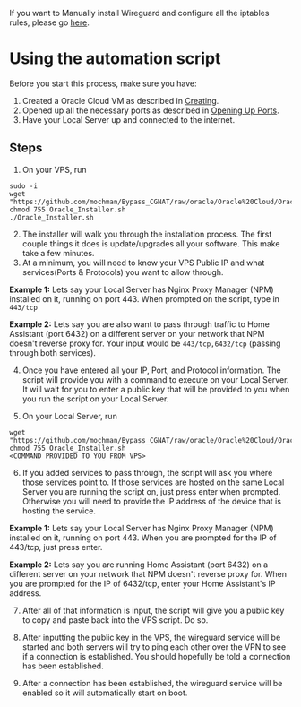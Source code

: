 If you want to Manually install Wireguard and configure all the iptables rules, please go [here](Oracle-Cloud-(Manual-Installation)).

# Using the automation script
Before you start this process, make sure you have:
1. Created a Oracle Cloud VM as described in [Creating](Oracle-Cloud-(Creating)).
1. Opened up all the necessary ports as described in [Opening Up Ports](Oracle-Cloud--(Opening-Up-Ports)).
2. Have your Local Server up and connected to the internet.

## Steps
1. On your VPS, run
```
sudo -i
wget "https://github.com/mochman/Bypass_CGNAT/raw/oracle/Oracle%20Cloud/Oracle_Installer.sh"
chmod 755 Oracle_Installer.sh
./Oracle_Installer.sh
```
2. The installer will walk you through the installation process.  The first couple things it does is update/upgrades all your software.  This make take a few minutes.
3. At a minimum, you will need to know your VPS Public IP and what services(Ports & Protocols) you want to allow through.

**Example 1:** Lets say your Local Server has Nginx Proxy Manager (NPM) installed on it, running on port 443.  When prompted on the script, type in `443/tcp`

**Example 2:** Lets say you are also want to pass through traffic to Home Assistant (port 6432) on a different server on your network that NPM doesn't reverse proxy for.  Your input would be `443/tcp,6432/tcp` (passing through both services).

4. Once you have entered all your IP, Port, and Protocol information. The script will provide you with a command to execute on your Local Server.  It will wait for you to enter a public key that will be provided to you when you run the script on your Local Server.

5. On your Local Server, run
```
wget "https://github.com/mochman/Bypass_CGNAT/raw/oracle/Oracle%20Cloud/Oracle_Installer.sh"
chmod 755 Oracle_Installer.sh
<COMMAND PROVIDED TO YOU FROM VPS>
```
6. If you added services to pass through, the script will ask you where those services point to.  If those services are hosted on the same Local Server you are running the script on, just press enter when prompted.  Otherwise you will need to provide the IP address of the device that is hosting the service.  

**Example 1:** Lets say your Local Server has Nginx Proxy Manager (NPM) installed on it, running on port 443.  When you are prompted for the IP of 443/tcp, just press enter. 

**Example 2:** Lets say you are running Home Assistant (port 6432) on a different server on your network that NPM doesn't reverse proxy for.  When you are prompted for the IP of 6432/tcp, enter your Home Assistant's IP address.

7. After all of that information is input, the script will give you a public key to copy and paste back into the VPS script.  Do so.

8. After inputting the public key in the VPS, the wireguard service will be started and both servers will try to ping each other over the VPN to see if a connection is established.  You should hopefully be told a connection has been established.

9. After a connection has been established, the wireguard service will be enabled so it will automatically start on boot.